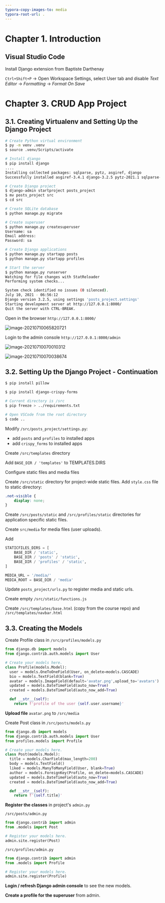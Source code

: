 ```yaml
---
typora-copy-images-to: media
typora-root-url: .
---
```




# Chapter 1. Introduction

## Visual Studio Code

Install Django extension from Baptiste Darthenay 

`Ctrl+Shift+P` -> Open Workspace Settings, select User tab and disable *Text Editor* -> *Formatting* -> *Format On Save*



# Chapter 3. CRUD App Project

## 3.1. Creating Virtualenv and Setting Up the Django Project

```bash
# Create Python virtual environment
$ py -m venv .venv
$ source .venv/Scripts/activate

# Install django
$ pip install django
....
Installing collected packages: sqlparse, pytz, asgiref, django
Successfully installed asgiref-3.4.1 django-3.2.5 pytz-2021.1 sqlparse-0.4.1

# Create Django project
$ django-admin startproject posts_project
$ mv posts_project src
$ cd src

# Create SQLite database
$ python manage.py migrate

# Create superuser
$ python manage.py createsuperuser
Username: sa
Email address:
Password: sa

# Create Django applications
$ python manage.py startapp posts
$ python manage.py startapp profiles

# Start the server
$ python manage.py runserver
Watching for file changes with StatReloader
Performing system checks...

System check identified no issues (0 silenced).
July 10, 2021 - 06:56:12
Django version 3.2.5, using settings 'posts_project.settings'
Starting development server at http://127.0.0.1:8000/
Quit the server with CTRL-BREAK.
```

Open in the browser `http://127.0.0.1:8000/`

![image-20210710065820721](/media/image-20210710065820721.png)

Login to the admin console `http://127.0.0.1:8000/admin`

![image-20210710070010312](/media/image-20210710070010312.png)



![image-20210710070038674](/media/image-20210710070038674.png)

## 3.2. Setting Up the Django Project - Continuation

```bash
$ pip install pillow

$ pip install django-crispy-forms

# Current directory is /src
$ pip freeze > ../requirements.txt

# Open VSCode from the root directory
$ code ..
```

Modify `/src/posts_project/settings.py`:

- add `posts` and `profiles` to installed apps
- add `crispy_forms` to installed apps

Create `/src/templates` directory

Add `BASE_DIR / 'templates'` to TEMPLATES.DIRS

Configure static files and media files

Create `/src/static` directory for project-wide static files. Add `style.css` file to static directory:

```css
.not-visible {
    display: none;
}
```

Create `/src/posts/static` and `/src/profiles/static` directories for application specific static files.

Create `src/media` for media files (user uploads).

Add

```python
STATICFILES_DIRS = [
    BASE_DIR / 'static',
    BASE_DIR / 'posts' / 'static',
    BASE_DIR / 'profiles' / 'static',
]

MEDIA_URL = '/media/'
MEDIA_ROOT = BASE_DIR / 'media'
```

Update `posts_project/urls.py` to register media and static urls.

Create empty `/src/static/functions.js`

Create `/src/templates/base.html` (copy from the course repo) and `/src/templates/navbar.html`

## 3.3. Creating the Models

Create Profile class in `/src/profiles/models.py`

```python
from django.db import models
from django.contrib.auth.models import User

# Create your models here.
class Profile(models.Model):
  user = models.OneToOneField(User, on_delete=models.CASCADE)
  bio = models.TextField(blank=True)
  avatar = models.ImageField(default='avatar.png',upload_to='avatars')
  updated = models.DateTimeField(auto_now=True)
  created = models.DateTimeField(auto_now_add=True)

  def __str__(self):
    return f'profile of the user {self.user.username}'
```

**Upload file** `avatar.png` to `/src/media`

Create Post class in `/src/posts/models.py`

```python
from django.db import models
from django.contrib.auth.models import User
from profiles.models import Profile

# Create your models here.
class Post(models.Model):
  title = models.CharField(max_length=200)
  body = models.TextField()
  liked = models.ManyToManyField(User, blank=True)
  author = models.ForeignKey(Profile, on_delete=models.CASCADE)
  updated = models.DateTimeField(auto_now=True)
  created = models.DateTimeField(auto_now_add=True)

  def __str__(self):
    return f'{self.title}'
```

**Register the classes** in project's `admin.py`

`/src/posts/admin.py`

```python
from django.contrib import admin
from .models import Post

# Register your models here.
admin.site.register(Post)
```

`/src/profiles/admin.py`

```python
from django.contrib import admin
from .models import Profile

# Register your models here.
admin.site.register(Profile)
```

**Login / refresh Django admin console** to see the new models.

**Create a profile for the superuser** from admin.



